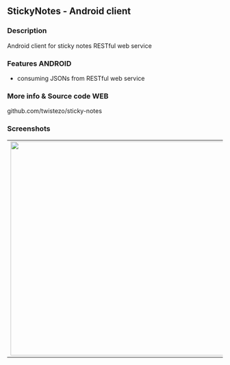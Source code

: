 ## StickyNotes - Android client

### Description
Android client for sticky notes RESTful web service

### Features ANDROID
- consuming JSONs from RESTful web service

### More info & Source code WEB
github.com/twistezo/sticky-notes

### Screenshots
<table>
    <tr>
        <td>
            <img src="http://i.imgur.com/GcfTRLG.png" width="500">
        </td>
        <td>
            <img src="http://i.imgur.com/DioMC2v.png" width="500">
        </td>
    </tr>
    </tr>
</table>
